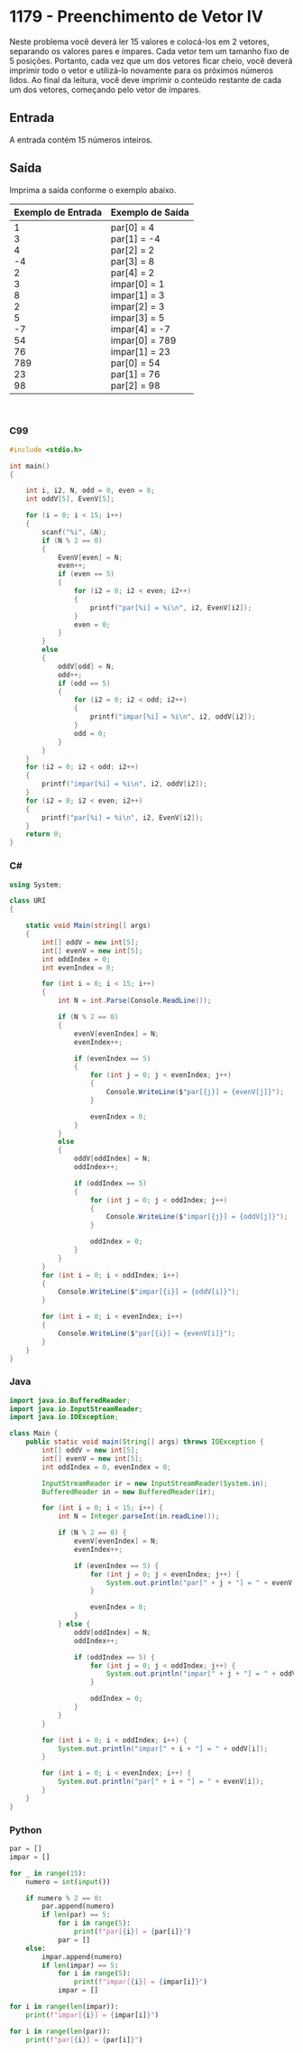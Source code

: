 # 1179 - Preenchimento de Vetor IV

Neste problema você deverá ler 15 valores e colocá-los em 2 vetores, separando os valores pares e ímpares. Cada vetor tem um tamanho fixo de 5 posições. Portanto, cada vez que um dos vetores ficar cheio, você deverá imprimir todo o vetor e utilizá-lo novamente para os próximos números lidos. Ao final da leitura, você deve imprimir o conteúdo restante de cada um dos vetores, começando pelo vetor de ímpares.

## Entrada

A entrada contém 15 números inteiros.

## Saída

Imprima a saída conforme o exemplo abaixo.

| Exemplo de Entrada                                                              | Exemplo de Saída                                                                                                                                                                                                                     |
| ------------------------------------------------------------------------------- | ------------------------------------------------------------------------------------------------------------------------------------------------------------------------------------------------------------------------------------ |
| 1<br>3<br>4<br>-4<br>2<br>3<br>8<br>2<br>5<br>-7<br>54<br>76<br>789<br>23<br>98 | par[0] = 4<br>par[1] = -4<br>par[2] = 2<br>par[3] = 8<br>par[4] = 2<br>impar[0] = 1<br>impar[1] = 3<br>impar[2] = 3<br>impar[3] = 5<br>impar[4] = -7<br>impar[0] = 789<br>impar[1] = 23<br>par[0] = 54<br>par[1] = 76<br>par[2] = 98 |

&nbsp;

### C99

```c
#include <stdio.h>

int main()
{

    int i, i2, N, odd = 0, even = 0;
    int oddV[5], EvenV[5];

    for (i = 0; i < 15; i++)
    {
        scanf("%i", &N);
        if (N % 2 == 0)
        {
            EvenV[even] = N;
            even++;
            if (even == 5)
            {
                for (i2 = 0; i2 < even; i2++)
                {
                    printf("par[%i] = %i\n", i2, EvenV[i2]);
                }
                even = 0;
            }
        }
        else
        {
            oddV[odd] = N;
            odd++;
            if (odd == 5)
            {
                for (i2 = 0; i2 < odd; i2++)
                {
                    printf("impar[%i] = %i\n", i2, oddV[i2]);
                }
                odd = 0;
            }
        }
    }
    for (i2 = 0; i2 < odd; i2++)
    {
        printf("impar[%i] = %i\n", i2, oddV[i2]);
    }
    for (i2 = 0; i2 < even; i2++)
    {
        printf("par[%i] = %i\n", i2, EvenV[i2]);
    }
    return 0;
}
```

### C#

```cs
using System;

class URI
{

    static void Main(string[] args)
    {
        int[] oddV = new int[5];
        int[] evenV = new int[5];
        int oddIndex = 0;
        int evenIndex = 0;

        for (int i = 0; i < 15; i++)
        {
            int N = int.Parse(Console.ReadLine());

            if (N % 2 == 0)
            {
                evenV[evenIndex] = N;
                evenIndex++;

                if (evenIndex == 5)
                {
                    for (int j = 0; j < evenIndex; j++)
                    {
                        Console.WriteLine($"par[{j}] = {evenV[j]}");
                    }

                    evenIndex = 0;
                }
            }
            else
            {
                oddV[oddIndex] = N;
                oddIndex++;

                if (oddIndex == 5)
                {
                    for (int j = 0; j < oddIndex; j++)
                    {
                        Console.WriteLine($"impar[{j}] = {oddV[j]}");
                    }

                    oddIndex = 0;
                }
            }
        }
        for (int i = 0; i < oddIndex; i++)
        {
            Console.WriteLine($"impar[{i}] = {oddV[i]}");
        }

        for (int i = 0; i < evenIndex; i++)
        {
            Console.WriteLine($"par[{i}] = {evenV[i]}");
        }
    }
}
```

### Java

```java
import java.io.BufferedReader;
import java.io.InputStreamReader;
import java.io.IOException;

class Main {
    public static void main(String[] args) throws IOException {
        int[] oddV = new int[5];
        int[] evenV = new int[5];
        int oddIndex = 0, evenIndex = 0;

        InputStreamReader ir = new InputStreamReader(System.in);
        BufferedReader in = new BufferedReader(ir);

        for (int i = 0; i < 15; i++) {
            int N = Integer.parseInt(in.readLine());

            if (N % 2 == 0) {
                evenV[evenIndex] = N;
                evenIndex++;

                if (evenIndex == 5) {
                    for (int j = 0; j < evenIndex; j++) {
                        System.out.println("par[" + j + "] = " + evenV[j]);
                    }

                    evenIndex = 0;
                }
            } else {
                oddV[oddIndex] = N;
                oddIndex++;

                if (oddIndex == 5) {
                    for (int j = 0; j < oddIndex; j++) {
                        System.out.println("impar[" + j + "] = " + oddV[j]);
                    }

                    oddIndex = 0;
                }
            }
        }

        for (int i = 0; i < oddIndex; i++) {
            System.out.println("impar[" + i + "] = " + oddV[i]);
        }

        for (int i = 0; i < evenIndex; i++) {
            System.out.println("par[" + i + "] = " + evenV[i]);
        }
    }
}
```

### Python

```python
par = []
impar = []

for _ in range(15):
    numero = int(input())

    if numero % 2 == 0:
        par.append(numero)
        if len(par) == 5:
            for i in range(5):
                print(f"par[{i}] = {par[i]}")
            par = []
    else:
        impar.append(numero)
        if len(impar) == 5:
            for i in range(5):
                print(f"impar[{i}] = {impar[i]}")
            impar = []

for i in range(len(impar)):
    print(f"impar[{i}] = {impar[i]}")

for i in range(len(par)):
    print(f"par[{i}] = {par[i]}")
```
